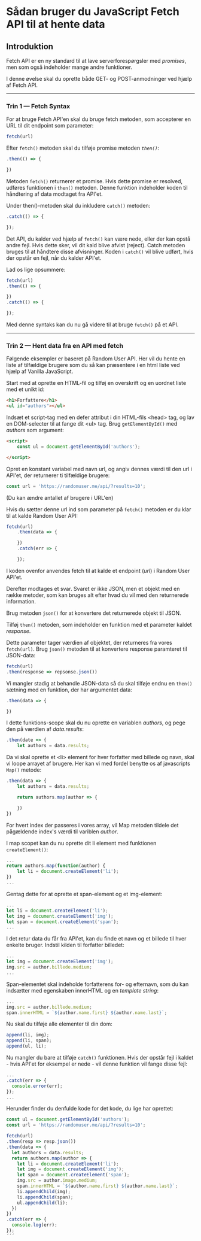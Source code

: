 # Sådan bruger du JavaScript Fetch API til at hente data

## Introduktion

Fetch API er en ny standard til at lave serverforespørgsler med *promises*, men som også indeholder mange andre funktioner.

I denne øvelse skal du oprette både GET- og POST-anmodninger ved hjælp af Fetch API.
___
### Trin 1 — Fetch Syntax
For at bruge Fetch API'en skal du bruge fetch metoden, som accepterer en URL til dit endpoint som parameter:
```js
fetch(url)
```
 
Efter `fetch()` metoden skal du tilføje promise metoden *`then()`*:
```js
.then(() => {

})
``` 
Metoden `fetch()` returnerer et promise. Hvis dette promise er resolved, udføres funktionen i `then()` metoden. Denne funktion indeholder koden til håndtering af data modtaget fra API'et.

Under then()-metoden skal du inkludere `catch()` metoden:
```js
.catch(() => {

});
```
Det API, du kalder ved hjælp af `fetch()` kan være nede, eller der kan opstå andre fejl. Hvis dette sker, vil dit kald blive afvist (reject). Catch metoden bruges til at håndtere disse afvisninger. Koden i `catch()` vil blive udført, hvis der opstår en fejl, når du kalder API'et.

Lad os lige opsummere:
```js
fetch(url)
.then(() => {

})
.catch(() => {

});
```
Med denne syntaks kan du nu gå videre til at bruge `fetch()` på et API.
___
### Trin 2 — Hent data fra en API med fetch
Følgende eksempler er baseret på Random User API. Her vil du hente en liste af tilfældige brugere som du så kan præsentere i en html liste ved hjælp af Vanilla JavaScript.

Start med at oprette en HTML-fil og tilføj en overskrift og en uordnet liste med et unikt id:
```html
<h1>Forfattere</h1>
<ul id="authors"></ul>
```
Indsæt et script-tag med en defer attribut i ​​din HTML-fils &lt;head&gt; tag, og lav en DOM-selecter til at fange dit &lt;ul&gt; tag. Brug `getElementById()` med *authors* som argument:
```html
<script>
    const ul = document.getElementById('authors');

</script>
```
Opret en konstant variabel med navn url, og angiv dennes værdi til den url i API'et, der returnerer ti tilfældige brugere:
```js
const url = 'https://randomuser.me/api/?results=10';
```
(Du kan ændre antallet af brugere i URL'en)

Hvis du sætter denne url ind som parameter på `fetch()` metoden er du klar til at kalde Random User API:
```js
fetch(url)
    .then(data => {

    })
    .catch(err => {

    });
```
I koden ovenfor anvendes fetch til at kalde et endpoint (*url*) i Random User API'et. 

Derefter modtages et svar. Svaret er ikke JSON, men et objekt med en række metoder, som kan bruges alt efter hvad du vil med den returnerede information. 

Brug metoden `json()` for at konvertere det returnerede objekt til JSON.

Tilføj `then()` metoden, som indeholder en funktion med et parameter kaldet *response*.

Dette parameter tager værdien af ​​objektet, der returneres fra vores `fetch(url)`. Brug `json()` metoden til at konvertere response paramteret til JSON-data:

```js
fetch(url)
.then(response => repsonse.json())
``` 
Vi mangler stadig at behandle JSON-data så du skal tilføje endnu en `then()` sætning med en funktion, der har argumentet data:
```js
.then(data => {

})
```
I dette funktions-scope skal du nu oprette en variablen *authors*, og pege den på værdien af *data.results*:
```js
.then(date => {
    let authors = data.results;
```
Da vi skal oprette et &lt;li&gt; element for hver forfatter med billede og navn, skal vi loope arrayet af brugere. Her kan vi med fordel benytte os af javascripts `Map()` metode:
```js
.then(data => {
    let authors = data.results;

    return authors.map(author => {

    })
})
```
For hvert index der passeres i vores array, vil Map metoden tildele det pågældende index's værdi til variblen *author*.

I map scopet kan du nu oprette dit li element med funktionen `createElement()`:
```js
...
return authors.map(function(author) {
    let li = document.createElement('li');
})
...
```
Gentag dette for at oprette et span-element og et img-element:
```js
...
let li = document.createElement('li');
let img = document.createElement('img');
let span = document.createElement('span');
...
```
I det retur data du får fra API'et, kan du finde et navn og et billede til hver enkelte bruger. Indstil kilden til forfatter billedet:
```js
...
let img = document.createElement('img');
img.src = author.billede.medium;
...
``` 
Span-elementet skal indeholde forfatterens for- og efternavn, som du kan indsætter med egenskaben innerHTML og en *template string*:
```js
...
img.src = author.billede.medium;
span.innerHTML = `${author.name.first} ${author.name.last}`;
```
Nu skal du tilføje alle elementer til din dom:
```js
append(li, img);
append(li, span);
append(ul, li);
```
Nu mangler du bare at tilføje `catch()` funktionen. Hvis der opstår fejl i kaldet - hvis API'et for eksempel er nede - vil denne funktion vil fange disse fejl:
```js
...
.catch(err => {
  console.error(err);
});
...
```
 Herunder finder du denfulde kode for det kode, du lige har oprettet:
```js
const ul = document.getElementById('authors');
const url = 'https://randomuser.me/api/?results=10';

fetch(url)
.then(resp => resp.json())
.then(data => {
  let authors = data.results;
  return authors.map(author => {
    let li = document.createElement('li');
    let img = document.createElement('img');
    let span = document.createElement('span');
    img.src = author.image.medium;
    span.innerHTML = `${author.name.first} ${author.name.last}`;
    li.appendChild(img);
    li.appendChild(span);
    ul.appendChild(li);
  })
})
.catch(err => {
  console.log(err);
});
´´´